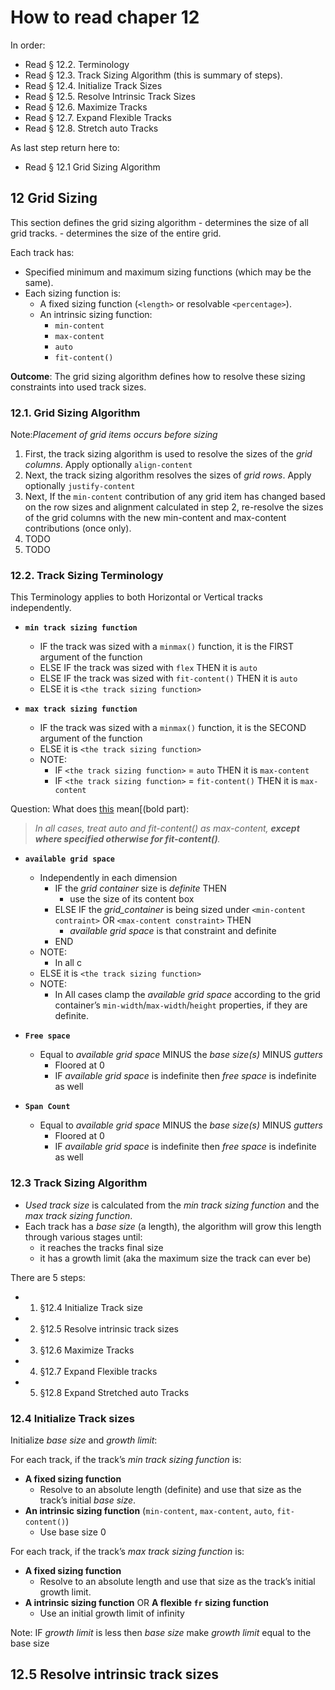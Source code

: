 # How to read chaper 12

In order:

- Read § 12.2. Terminology
- Read § 12.3. Track Sizing Algorithm (this is summary of steps).
- Read § 12.4. Initialize Track Sizes
- Read § 12.5. Resolve Intrinsic Track Sizes
- Read § 12.6. Maximize Tracks
- Read § 12.7. Expand Flexible Tracks
- Read § 12.8. Stretch auto Tracks

As last step return here to:

- Read § 12.1 Grid Sizing Algorithm

## 12 Grid Sizing

This section defines the grid sizing algorithm
    - determines the size of all grid tracks. 
    - determines the size of the entire grid.

Each track has:
- Specified minimum and maximum sizing functions (which may be the same).
- Each sizing function is:
  - A fixed sizing function (`<length>` or resolvable `<percentage>`).
  - An intrinsic sizing function:
    - `min-content`
    - `max-content`
    - `auto`
    - `fit-content()`

**Outcome**: The grid sizing algorithm defines how to resolve these sizing constraints into used track sizes.

### 12.1. Grid Sizing Algorithm

Note:_Placement of _grid items_ occurs before sizing_

1. First, the track sizing algorithm is used to resolve the sizes of the _grid columns_. Apply optionally `align-content`
2. Next, the track sizing algorithm resolves the sizes of _grid rows_.  Apply optionally `justify-content`
3. Next, If the `min-content` contribution of any grid item has changed based on the row sizes and alignment calculated in step 2, re-resolve the sizes of the grid columns with the new min-content and max-content contributions (once only).
4. TODO
5. TODO

### 12.2. Track Sizing Terminology

This Terminology applies to both Horizontal or Vertical tracks independently.

- **`min track sizing function`** 
  - IF the track was sized with a `minmax()` function, it is the FIRST argument of the function
  - ELSE IF the track was sized with `flex` THEN it is `auto`
  - ELSE IF the track was sized with `fit-content()` THEN it is `auto`
  - ELSE it is `<the track sizing function>`

- **`max track sizing function`** 
  - IF the track was sized with a `minmax()` function, it is the SECOND argument of the function
  - ELSE it is `<the track sizing function>`
  - NOTE:
    - IF `<the track sizing function>` = `auto` THEN it is `max-content`
    - IF `<the track sizing function>` = `fit-content()` THEN it is `max-content`
  
Question:
  What does [this](https://www.w3.org/TR/css-grid-2/#max-track-sizing-function) mean[(bold part):
  
> _In all cases, treat auto and fit-content() as max-content, **except where specified otherwise for fit-content()**._

- **`available grid space`**
  - Independently in each dimension
    - IF the _grid container_ size is _definite_ THEN 
      - use the size of its content box
    - ELSE IF the _grid_container_ is being sized under `<min-content contraint>` OR `<max-content constraint>` THEN
      - _available grid space_ is that constraint and definite 
    - END
  - NOTE:
    - In all c
  - ELSE it is `<the track sizing function>`
  - NOTE:
    - In All cases clamp the _available grid space_ according to the grid container’s `min-width`/`max-width`/`height` properties, if they are definite.

- **`Free space`**
  - Equal to _available grid space_ MINUS the _base size(s)_ MINUS _gutters_
    - Floored at 0
    - IF _available grid space_ is indefinite  then _free space_ is indefinite as well

- **`Span Count`**
  - Equal to _available grid space_ MINUS the _base size(s)_ MINUS _gutters_
    - Floored at 0
    - IF _available grid space_ is indefinite  then _free space_ is indefinite as well

### 12.3 Track Sizing Algorithm

- _Used track size_ is calculated from the _min track sizing function_ and the _max track sizing function_.
- Each track has a _base size_ (a length), the algorithm will grow this length through various stages until:
  - it reaches the tracks final size
  - it has a growth limit (aka the maximum size the track can ever be)

There are 5 steps:

- 1. §12.4 Initialize Track size
- 2. §12.5 Resolve intrinsic track sizes
- 3. §12.6 Maximize Tracks
- 4. §12.7 Expand Flexible tracks
- 5. §12.8 Expand Stretched auto Tracks

### 12.4 Initialize Track sizes

Initialize _base size_ and _growth limit_:

For each track, if the track’s _min track sizing function_ is:
  - **A fixed sizing function**
    - Resolve to an absolute length (definite) and use that size as the track’s initial _base size_.
  - **An intrinsic sizing function** (`min-content`, `max-content`, `auto`, `fit-content()`)
    - Use base size 0

For each track, if the track’s _max track sizing function_ is:
  - **A fixed sizing function**
    - Resolve to an absolute length and use that size as the track’s initial growth limit.
  - **A intrinsic sizing function** OR **A flexible `fr` sizing function** 
    - Use an initial growth limit of infinity

Note: IF _growth limit_ is less then _base size_ make _growth limit_ equal to the base size

## 12.5 Resolve intrinsic track sizes











